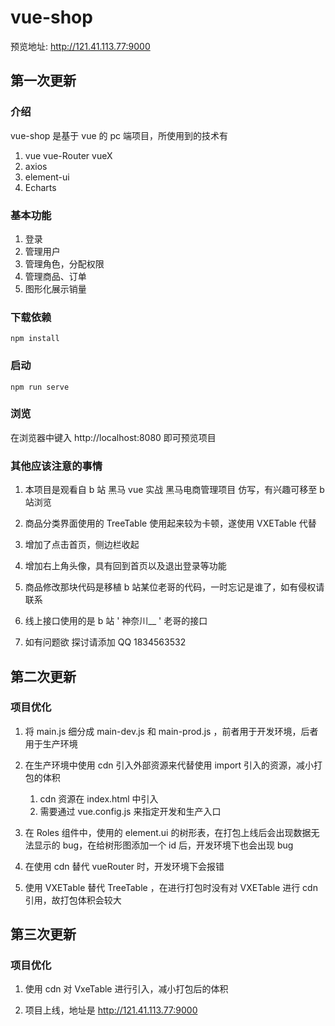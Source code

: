 # vue-shop

预览地址: http://121.41.113.77:9000

## 第一次更新

### 介绍

vue-shop 是基于 vue 的 pc 端项目，所使用到的技术有

1. vue vue-Router vueX
2. axios
3. element-ui
4. Echarts

### 基本功能

1. 登录
2. 管理用户
3. 管理角色，分配权限
4. 管理商品、订单
5. 图形化展示销量



### 下载依赖

```
npm install
```

### 启动

```
npm run serve
```

### 浏览

在浏览器中键入 http://localhost:8080 即可预览项目



### 其他应该注意的事情

1. 本项目是观看自 b 站 黑马 vue 实战 黑马电商管理项目 仿写，有兴趣可移至 b 站浏览

2. 商品分类界面使用的 TreeTable 使用起来较为卡顿，遂使用 VXETable 代替
3. 增加了点击首页，侧边栏收起
4. 增加右上角头像，具有回到首页以及退出登录等功能
5. 商品修改那块代码是移植 b 站某位老哥的代码，一时忘记是谁了，如有侵权请联系
6. 线上接口使用的是 b 站 ' 神奈川__ ' 老哥的接口
7. 如有问题欲 探讨请添加 QQ 1834563532



## 第二次更新

### 项目优化

1. 将 main.js 细分成 main-dev.js 和 main-prod.js ，前者用于开发环境，后者用于生产环境
2. 在生产环境中使用 cdn 引入外部资源来代替使用 import 引入的资源，减小打包的体积
   1. cdn 资源在 index.html 中引入
   2. 需要通过 vue.config.js 来指定开发和生产入口

3. 在 Roles 组件中，使用的 element.ui 的树形表，在打包上线后会出现数据无法显示的 bug，在给树形图添加一个 id 后，开发环境下也会出现 bug 
4. 在使用 cdn 替代 vueRouter 时，开发环境下会报错
5. 使用 VXETable 替代 TreeTable ，在进行打包时没有对 VXETable 进行 cdn 引用，故打包体积会较大



## 第三次更新

### 项目优化

1. 使用 cdn 对 VxeTable 进行引入，减小打包后的体积 

2. 项目上线，地址是 http://121.41.113.77:9000 
